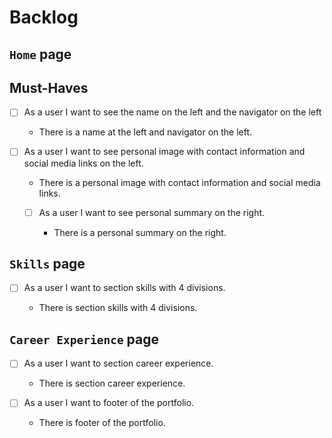 # Backlog

## `Home` page

## Must-Haves

- [ ] As a user I want to see the name on the left and the navigator on the left

  - There is a name at the left and navigator on the left.

- [ ] As a user I want to see personal image with contact information and social
      media links on the left.

  - There is a personal image with contact information and social media links.

  - [ ] As a user I want to see personal summary on the right.

    - There is a personal summary on the right.

## `Skills` page

- [ ] As a user I want to section skills with 4 divisions.

  - There is section skills with 4 divisions.

## `Career Experience` page

- [ ] As a user I want to section career experience.

  - There is section career experience.

- [ ] As a user I want to footer of the portfolio.
  - There is footer of the portfolio.
